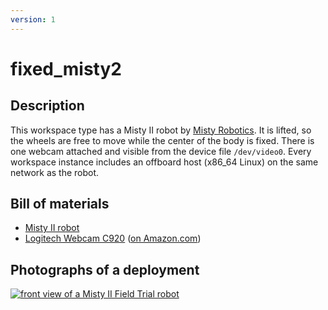 ```yaml
---
version: 1
---
```


# fixed_misty2

## Description

This workspace type has a Misty II robot by [Misty Robotics](
https://www.mistyrobotics.com/). It is lifted, so the wheels are free to move
while the center of the body is fixed.  There is one webcam attached and visible
from the device file `/dev/video0`.  Every workspace instance includes an
offboard host (x86_64 Linux) on the same network as the robot.


## Bill of materials

* [Misty II robot](https://docs.mistyrobotics.com/misty-ii/robot/misty-ii/)
* [Logitech Webcam C920](https://www.logitech.com/en-us/product/hd-pro-webcam-c920) ([on Amazon.com](https://www.amazon.com/gp/product/B006JH8T3S/))


## Photographs of a deployment

<a title="enlarge" href="figures/fixed_misty2fieldtrial_frontview.jpg">![front view of a Misty II Field Trial robot](figures/480px-fixed_misty2fieldtrial_frontview.jpg)</a>
